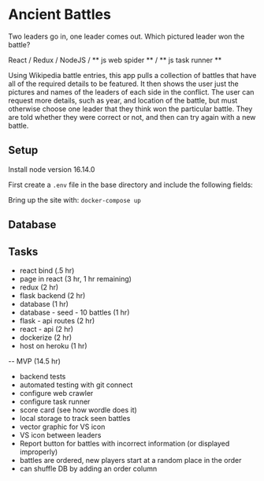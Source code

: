 # Ancient Battles

Two leaders go in, one leader comes out. Which pictured leader won the battle?

React / Redux / NodeJS / ** js web spider ** / ** js task runner **

Using Wikipedia battle entries, this app pulls a collection of battles that have all of the required details to be featured. It then shows the user just the pictures and names of the leaders of each side in the conflict. The user can request more details, such as year, and location of the battle, but must otherwise choose one leader that they think won the particular battle. They are told whether they were correct or not, and then can try again with a new battle.

## Setup

Install node version 16.14.0

First create a `.env` file in the base directory and include the following fields:

Bring up the site with:
`docker-compose up`

## Database

## Tasks

- react bind (.5 hr)
- page in react (3 hr, 1 hr remaining)
- redux (2 hr)
- flask backend (2 hr)
- database (1 hr)
- database - seed - 10 battles (1 hr)
- flask - api routes (2 hr)
- react - api (2 hr)
- dockerize (2 hr)
- host on heroku (1 hr)

-- MVP (14.5 hr)

- backend tests
- automated testing with git connect
- configure web crawler
- configure task runner
- score card (see how wordle does it)
- local storage to track seen battles
- vector graphic for VS icon
- VS icon between leaders
- Report button for battles with incorrect information (or displayed improperly)
- battles are ordered, new players start at a random place in the order
- can shuffle DB by adding an order column
